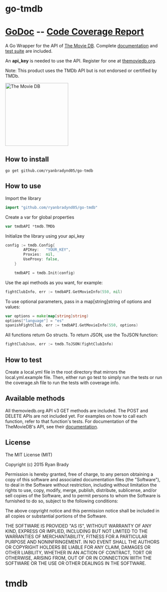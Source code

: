 # go-tmdb

[GoDoc](https://godoc.org/github.com/ryanbradynd05/go-tmdb)  --  [Code Coverage Report](http://rawgit.com/ryanbradynd05/go-tmdb/master/coverage/coverage_report.html)
=================================

A Go Wrapper for the API of [The Movie DB](http://www.themoviedb.org/). Complete [documentation](https://godoc.org/github.com/ryanbradynd05/go-tmdb) and [test suite](http://rawgit.com/ryanbradynd05/go-tmdb/master/coverage/coverage_report.html) are included.

An **api_key** is needed to use the API. Register for one at [themoviedb.org](https://www.themoviedb.org/documentation/api).

Note: This product uses the TMDb API but is not endorsed or certified by TMDb.

<img src="https://assets.tmdb.org/images/logos/var_7_0_tmdb-logo-2_Antitled.svg" alt="The Movie DB" width="200" height="200" />

## How to install

```shell
go get github.com/ryanbradynd05/go-tmdb
```

## How to use

Import the library

```go
import "github.com/ryanbradynd05/go-tmdb"
```
    
Create a var for global properties
```go
var tmdbAPI *tmdb.TMDb
```

Initialize the library using your api_key
```go
config := tmdb.Config{
		APIKey:   "YOUR_KEY",
		Proxies:  nil,
		UseProxy: false,
	}

	tmdbAPI = tmdb.Init(config)
```

Use the api methods as you want, for example:

```go
fightClubInfo, err := tmdbAPI.GetMovieInfo(550, nil)
```

To use optional parameters, pass in a map[string]string of options and values:

```go
var options = make(map[string]string)
options["language"] = "es"
spanishFightClub, err := tmdbAPI.GetMovieInfo(550, options)
```

All functions return Go structs. To return JSON, use the ToJSON function:

```go
fightClubJson, err := tmdb.ToJSON(fightClubInfo)
```

## How to test

Create a local.yml file in the root directory that mirrors the local.yml.example file. Then, either run go test to simply run the tests or run the coverage.sh file to run the tests with coverage info.

## Available methods

All themoviedb.org API v3 GET methods are included. The POST and DELETE APIs are not included yet. For examples on how to call each function, refer to that function's tests. For documentation of the TheMovieDB's API, see their [documentation](https://developers.themoviedb.org/3/).

## License 

The MIT License (MIT)

Copyright (c) 2015 Ryan Brady

Permission is hereby granted, free of charge, to any person obtaining a copy
of this software and associated documentation files (the "Software"), to deal
in the Software without restriction, including without limitation the rights
to use, copy, modify, merge, publish, distribute, sublicense, and/or sell
copies of the Software, and to permit persons to whom the Software is
furnished to do so, subject to the following conditions:

The above copyright notice and this permission notice shall be included in all
copies or substantial portions of the Software.

THE SOFTWARE IS PROVIDED "AS IS", WITHOUT WARRANTY OF ANY KIND, EXPRESS OR
IMPLIED, INCLUDING BUT NOT LIMITED TO THE WARRANTIES OF MERCHANTABILITY,
FITNESS FOR A PARTICULAR PURPOSE AND NONINFRINGEMENT. IN NO EVENT SHALL THE
AUTHORS OR COPYRIGHT HOLDERS BE LIABLE FOR ANY CLAIM, DAMAGES OR OTHER
LIABILITY, WHETHER IN AN ACTION OF CONTRACT, TORT OR OTHERWISE, ARISING FROM,
OUT OF OR IN CONNECTION WITH THE SOFTWARE OR THE USE OR OTHER DEALINGS IN THE
SOFTWARE.
# tmdb
